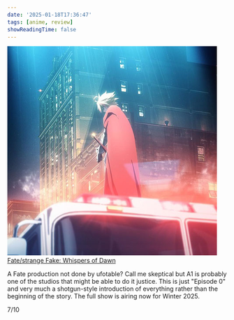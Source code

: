 ```yaml
---
date: '2025-01-18T17:36:47'
tags: [anime, review]
showReadingTime: false
---
```


![](assets/background.jpg)
[Fate/strange Fake: Whispers of Dawn](https://anilist.co/anime/154966/Fatestrange-Fake-Whispers-of-Dawn/)

A Fate production not done by ufotable? Call me skeptical but A1 is probably one of the studios that might be able to do it justice. This is just "Episode 0" and very much a shotgun-style introduction of everything rather than the beginning of the story.  The full show is airing now for Winter 2025.

7/10